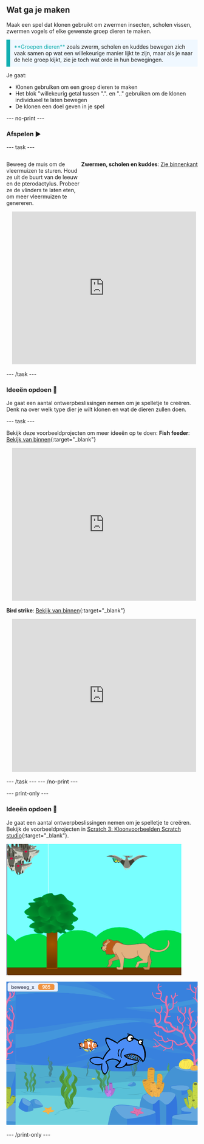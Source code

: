 ## Wat ga je maken

Maak een spel dat klonen gebruikt om zwermen insecten, scholen vissen, zwermen vogels of elke gewenste groep dieren te maken.

<p style="border-left: solid; border-width:10px; border-color: #0faeb0; background-color: aliceblue; padding: 10px;">
<span style="color: #0faeb0">**Groepen dieren**</span> zoals zwerm, scholen en kuddes bewegen zich vaak samen op wat een willekeurige manier lijkt te zijn, maar als je naar de hele groep kijkt, zie je toch wat orde in hun bewegingen.
</p>

Je gaat:
+ Klonen gebruiken om een groep dieren te maken
+ Het blok "willekeurig getal tussen ".". en ".." gebruiken om de klonen individueel te laten bewegen
+ De klonen een doel geven in je spel

--- no-print ---

### Afspelen ▶️

--- task ---

<div style="display: flex; flex-wrap: wrap">
<div style="flex-basis: 175px; flex-grow: 1">  

Beweeg de muis om de vleermuizen te sturen. Houd ze uit de buurt van de leeuw en de pterodactylus. Probeer ze de vlinders te laten eten, om meer vleermuizen te genereren.

</div>


**Zwermen, scholen en kuddes**: [Zie binnenkant](https://scratch.mit.edu/projects/881897702/editor)
<div class="scratch-preview" style="margin-left: 15px;">
<iframe src="https://scratch.mit.edu/projects/881897702/embed" allowtransparency="true" width="485" height="402" frameborder="0" scrolling="no" allowfullscreen></iframe>
</div>

</div>

--- /task ---

### Ideeën opdoen 💭

Je gaat een aantal ontwerpbeslissingen nemen om je spelletje te creëren. Denk na over welk type dier je wilt klonen en wat de dieren zullen doen.

--- task ---

Bekijk deze voorbeeldprojecten om meer ideeën op te doen:
**Fish feeder**: [Bekijk van binnen](https://scratch.mit.edu/projects/881898146/editor){:target="_blank"}
<div class="scratch-preview" style="margin-left: 15px;">
<iframe src="https://scratch.mit.edu/projects/881898146/embed" allowtransparency="true" width="485" height="402" frameborder="0" scrolling="no" allowfullscreen></iframe>
</div>

**Bird strike**: [Bekijk van binnen](https://scratch.mit.edu/projects/881898318/editor){:target="_blank"}
<div class="scratch-preview" style="margin-left: 15px;">
<iframe src="https://scratch.mit.edu/projects/881898318/embed" allowtransparency="true" width="485" height="402" frameborder="0" scrolling="no" allowfullscreen></iframe>
</div>

--- /task ---
--- /no-print ---

--- print-only ---

### Ideeën opdoen 💭

Je gaat een aantal ontwerpbeslissingen nemen om je spelletje te creëren. Bekijk de voorbeeldprojecten in [Scratch 3: Kloonvoorbeelden Scratch studio](https://scratch.mit.edu/studios/29971894/){:target="_blank"}.

![Voorbeeld van het zwermen, scholen en kuddes project](images/swarms_bats.png)

![Voorbeeld van het visvoeder project](images/swarms_fish.png)

--- /print-only ---




